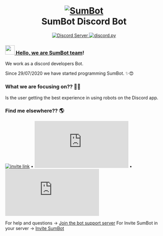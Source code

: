 
<h1 align="center">
  <br>
  <a href="ot"https://github.com/SumBot/SumB><img src="http://i8.ae/LS3bM" alt="SumBot"></a>
  <br>
  SumBot Discord Bot
  <br>
</h1>


<p align="center">
  <a href="https://discord.gg/WGEbtCuFbj">
    <img src="https://discordapp.com/api/guilds/740565704553791528/widget.png?style=shield" alt="Discord Server">
  </a>
  <a href="https://github.com/Rapptz/discord.py/">
     <img src="https://img.shields.io/badge/discord-py-blue.svg" alt="discord.py">
    <br>
</p>


### <img src="https://media.giphy.com/media/hvRJCLFzcasrR4ia7z/giphy.gif" width="30px"> Hello, we are [SumBot team](https://discord.com/api/oauth2/authorize?client_id=738120633430573176&permissions=8&scope=bot)!

We work as a discord developers Bot.

Since 29/07/2020 we have started programming SumBot. ✨😍

### What we are focusing on?? 👨‍💻

Is the user getting the best experience in using robots on the Discord app.

### Find me elsewhere?? 🌎

[![invite link](https://img.shields.io/discord/740565704553791528)](https://www.linkedin.com/in/diogorodrigues02/) • [![discors.py](https://img.shields.io/pypi/v/discord.py)](https://discordpy.readthedocs.io/en/latest/api.html) • ![PyPI - Python Version](https://img.shields.io/pypi/pyversions/discord.py)


For help and questions -> [Join the bot support server](https://discord.gg/WGEbtCuFbj)
For Invite SumBot in your server -> [Invite SumBot](https://discord.com/oauth2/authorize?client_id=738120633430573176&scope=bot&permissions=8)
